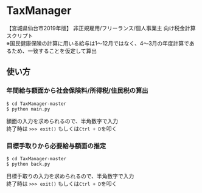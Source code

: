 # TaxManager
【宮城県仙台市2019年版】 非正規雇用/フリーランス/個人事業主 向け税金計算スクリプト  
※国民健康保険の計算に用いる給与は1〜12月ではなく、4〜3月の年度計算であるため、一致することを仮定して算出

## 使い方
### 年間給与額面から社会保険料/所得税/住民税の算出
```
$ cd TaxManager-master
$ python main.py
```
額面の入力を求められるので、半角数字で入力  
終了時は
```>>> exit()```
もしくは`Ctrl + D`を叩く
### 目標手取りから必要給与額面の推定
```
$ cd TaxManager-master
$ python back.py
```
目標手取りの入力を求められるので、半角数字で入力  
終了時は
```>>> exit()```
もしくは`Ctrl + D`を叩く
